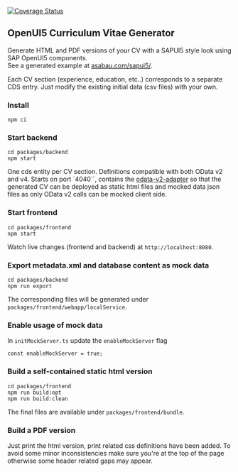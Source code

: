 [![Coverage Status](https://coveralls.io/repos/github/a1sabau/openui5-cv-generator/badge.svg?branch=main)](https://coveralls.io/github/a1sabau/openui5-cv-generator?branch=main)

## OpenUI5 Curriculum Vitae Generator

Generate HTML and PDF versions of your CV with a SAPUI5 style look using SAP OpenUI5 components. \
See a generated example at [asabau.com/sapui5/](https://asabau.com/sapui5/).

Each CV section (experience, education, etc..) corresponds to a separate CDS entry. Just modify the existing initial data (csv files) with your own.

### Install

```
npm ci
```

### Start backend

```
cd packages/backend
npm start
```

One cds entity per CV section. Definitions compatible with both OData v2 and v4.
Starts on port `4040``, contains the [odata-v2-adapter](https://github.com/cap-js-community/odata-v2-adapter) so that the generated CV can be deployed as static html files and mocked data json files as only OData v2 calls can be mocked client side.

### Start frontend

```
cd packages/frontend
npm start
```

Watch live changes (frontend and backend) at `http://localhost:8080`.

### Export metadata.xml and database content as mock data

```
cd packages/backend
npm run export
```

The corresponding files will be generated under `packages/frontend/webapp/localService`.

### Enable usage of mock data

In `initMockServer.ts` update the `enableMockServer` flag

```
const enableMockServer = true;
```

### Build a self-contained static html version

```
cd packages/frontend
npm run build:opt
npm run build:clean
```

The final files are available under `packages/frontend/bundle`.

### Build a PDF version

Just print the html version, print related css definitions have been added.
To avoid some minor inconsistencies make sure you're at the top of the page otherwise some header related gaps may appear.
